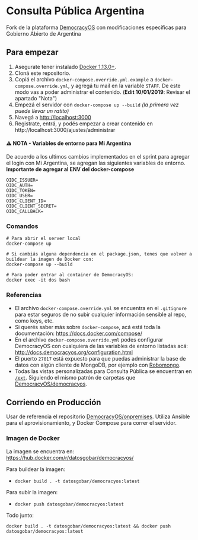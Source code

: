 # Consulta Pública Argentina

Fork de la plataforma [DemocracyOS](https://github.com/DemocracyOS/democracyos) con modificaciones específicas para Gobierno Abierto de Argentina

## Para empezar

1. Asegurate tener instalado [Docker 1.13.0+](https://www.docker.com/).
2. Cloná este repositorio.
3. Copiá el archivo `docker-compose.override.yml.example` a `docker-compose.override.yml`, y agregá tu mail en la variable `STAFF`. De este modo vas a poder administrar el contenido. (**Edit 10/01/2019**: Revisar el apartado "Nota")
4. Empezá el servidor con `docker-compose up --build` _(la primera vez puede llevar un ratito)_
5. Navegá a [http://localhost:3000](http://localhost:3000)
6. Registrate, entrá, y podés empezar a crear contenido en http://localhost:3000/ajustes/administrar

#### ⚠️ NOTA - Variables de entorno para Mi Argentina

De acuerdo a los ultimos cambios implementados en el sprint para agregar el login con Mi Argentina, se agregan las siguientes variables de entorno. **Importante de agregar al ENV del docker-compose**

```
OIDC_ISSUER=
OIDC_AUTH=
OIDC_TOKEN=
OIDC_USER=
OIDC_CLIENT_ID=
OIDC_CLIENT_SECRET=
OIDC_CALLBACK=
```

### Comandos

```
# Para abrir el server local
docker-compose up
```

```
# Si cambiás alguna dependencia en el package.json, tenes que volver a buildear la imagen de Docker con:
docker-compose up --build
```

```
# Para poder entrar al container de DemocracyOS:
docker exec -it dos bash
```

### Referencias

* El archivo `docker-compose.override.yml` se encuentra en el `.gitignore` para estar seguros de no subir cualquier información sensible al repo, como keys, etc.
* Si querés saber más sobre `docker-compose`, acá está toda la documentación: https://docs.docker.com/compose/
* En el archivo `docker-compose.override.yml` podes configurar DemocracyOS con cualquiera de las variables de entorno listadas acá: http://docs.democracyos.org/configuration.html
* El puerto `27017` está expuesto para que puedas administrar la base de datos con algún cliente de MongoDB, por ejemplo con [Robomongo](https://robomongo.org/).
* Todas las vistas personalizadas para Consulta Pública se encuentran en [`/ext`](ext). Siguiendo el mismo patrón de carpetas que [DemocracyOS/democracyos](https://github.com/DemocracyOS/democracyos).

## Corriendo en Producción

Usar de referencia el repositorio [DemocracyOS/onpremises](https://github.com/DemocracyOS/onpremises). Utiliza Ansible para el aprovisionamiento, y Docker Compose para correr el servidor.

### Imagen de Docker

La imagen se encuentra en: https://hub.docker.com/r/datosgobar/democracyos/

Para buildear la imagen:
* `docker build . -t datosgobar/democracyos:latest`

Para subir la imagen:
* `docker push datosgobar/democracyos:latest`

Todo junto:
```
docker build . -t datosgobar/democracyos:latest && docker push datosgobar/democracyos:latest
```
